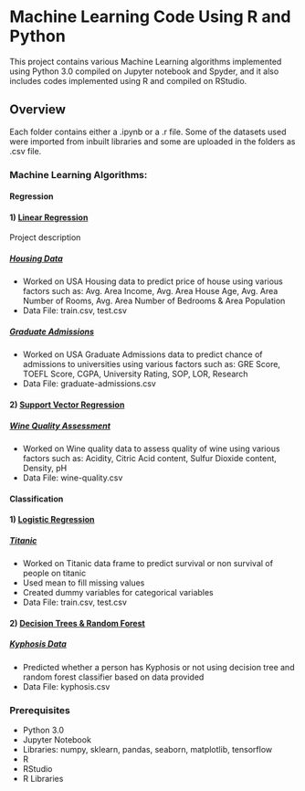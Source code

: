 # Machine Learning Code Using R and Python

This project contains various Machine Learning algorithms implemented using Python 3.0 compiled on Jupyter notebook and Spyder, and it also includes codes implemented using R and compiled on RStudio. 

## Overview

Each folder contains either a .ipynb or a .r file. Some of the datasets used were imported from inbuilt libraries and some are uploaded in the folders as .csv file.

### Machine Learning Algorithms:

#### Regression
#### 1) [Linear Regression](https://github.com/dhruvsharmaokstate/MachineLearning/tree/master/Regression)

Project description
#####  [Housing Data](https://github.com/dhruvsharmaokstate/MachineLearning/blob/master/Regression/House%20Prices/Houses%20Prices.ipynb)
- Worked on USA Housing data to predict price of house using various factors such as:
Avg. Area Income, Avg. Area House Age, Avg. Area Number of Rooms, Avg. Area Number of Bedrooms & Area Population 
- Data File: train.csv, test.csv
#####  [Graduate Admissions](https://github.com/dhruvsharmaokstate/MachineLearning/blob/master/Regression/Linear%20Regression/Linear%20Regression.ipynb)
- Worked on USA Graduate Admissions data to predict chance of admissions to universities using various factors such as:
GRE Score, TOEFL Score, CGPA, University Rating, SOP, LOR, Research
- Data File: graduate-admissions.csv
#### 2) [Support Vector Regression](https://github.com/dhruvsharmaokstate/MachineLearning/tree/master/Regression)
#####  [Wine Quality Assessment](https://github.com/dhruvsharmaokstate/MachineLearning/blob/master/Regression/Support%20Vector/Support%20Vector%20Regression.ipynb)
- Worked on Wine quality data to assess quality of wine using various factors such as:
Acidity, Citric Acid content, Sulfur Dioxide content, Density, pH
- Data File: wine-quality.csv
#### Classification
#### 1) [Logistic Regression](https://github.com/dhruvsharmaokstate/MachineLearning/tree/master/Regression)

##### [Titanic](https://github.com/dhruvsharmaokstate/MachineLearning/blob/master/Regression/Titanic/Titanic_Script.R)
- Worked on Titanic data frame to predict survival or non survival of people on titanic
- Used mean to fill missing values
- Created dummy variables for categorical variables
- Data File: train.csv, test.csv

#### 2) [Decision Trees & Random Forest](https://github.com/dhruvsharmaokstate/MachineLearning/blob/master/Decision%20Trees)

##### [Kyphosis Data](https://github.com/dhruvsharmaokstate/MachineLearning/blob/master/Decision%20Trees/Kyphosis.R)
- Predicted whether a person has Kyphosis or not using decision tree and random forest classifier based on data provided 
- Data File: kyphosis.csv

### Prerequisites
- Python 3.0
- Jupyter Notebook
- Libraries: numpy, sklearn, pandas, seaborn, matplotlib, tensorflow
- R 
- RStudio
- R Libraries
